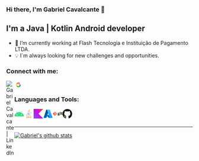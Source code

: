 ### Hi there, I'm Gabriel Cavalcante 👋

## I'm a Java | Kotlin Android developer

- 🌱 I’m currently working at Flash Tecnologia e Instituição de Pagamento LTDA.
- 💡 I´m always looking for new challenges and opportunities.

### Connect with me:

[<img align="left" alt="Gabriel Cavalcante | LinkedIn" width="22px" src="https://cdn.jsdelivr.net/npm/simple-icons@v3/icons/linkedin.svg" />](https://www.linkedin.com/in/gabrielmcavalcante/)

[<img align="left" alt="Gabriel Cavalcante | Google Developer Profile" width="22px" src="https://raw.githubusercontent.com/github/explore/78df643247d429f6cc873026c0622819ad797942/topics/google/google.png" />](https://developers.google.com/profile/u/109513786150026813541?utm_source=developer.android.com)

<br />

### Languages and Tools:

[<img align="left" alt="Android Development" width="26px" src="https://raw.githubusercontent.com/github/explore/80688e429a7d4ef2fca1e82350fe8e3517d3494d/topics/android/android.png" />]()
[<img align="left" alt="GitHub" width="26px" src="https://raw.githubusercontent.com/github/explore/78df643247d429f6cc873026c0622819ad797942/topics/java/java.png" />]()
[<img align="left" alt="GitHub" width="26px" src="https://raw.githubusercontent.com/github/explore/78df643247d429f6cc873026c0622819ad797942/topics/kotlin/kotlin.png" />]()
[<img align="left" alt="Microsoft Azure" width="26px" src="https://raw.githubusercontent.com/github/explore/80688e429a7d4ef2fca1e82350fe8e3517d3494d/topics/azure/azure.png" />]()
[<img align="left" alt="Git" width="26px" src="https://raw.githubusercontent.com/github/explore/80688e429a7d4ef2fca1e82350fe8e3517d3494d/topics/git/git.png" />]()
[<img align="left" alt="GitHub" width="26px" src="https://raw.githubusercontent.com/github/explore/78df643247d429f6cc873026c0622819ad797942/topics/github/github.png" />]()

<br />
<br />

---

[![Gabriel's github stats](https://github-readme-stats.vercel.app/api?username=gabrielmcavalcante)](https://github.com/anuraghazra/github-readme-stats)
